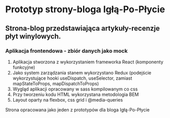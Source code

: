 # Prototyp strony-bloga Igłą-Po-Płycie
## Strona-blog przedstawiająca artykuły-recenzje płyt winylowych.
### Aplikacja frontendowa - zbiór danych jako mock

1. Aplikacja stworzona z wykorzystaniem frameworka React (komponenty funkcyjne)
2. Jako system zarządzania stanem wykorzystano Redux (podejście wykorzystujące hooki useDispatch, useSelector, zamiast mapStateToProps, mapDispatchToProps)
3. Wygląd aplikacji opracowany w sass kompilowanym co css
4. Przy tworzeniu kodu HTML wykorzystana metodologia BEM
5. Layout oparty na flexbox, css grid i @media-queries

Strona opracowana jako jeden z prototypów dla bloga Igłą-Po-Płycie 





